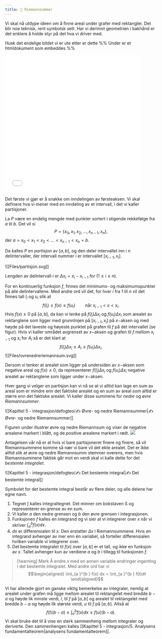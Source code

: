 ```yaml
---
title: 📄 Riemannsummer
---
```

Vi skal nå utdype ideen om å finne areal under grafer med rektangler. Det blir noe teknisk, rent symbolsk sett. Har vi derimot geometrien i bakhånd er det enklere å holde styr på det hva vi driver med. 

Husk det endelige bildet vi er ute etter er dette
%% Under er et htmldokument som embeddes %%
<iframe src="Files\riemann2.html"  frameborder="0" scrolling="no" style="aspect-ratio: 1/1; width: 90%"> </iframe>


Det første vi gjør er å snakke om inndelingen av førsteaksen. Vi skal definere hva vi mener med en inndeling av et intervall, i det vi kaller partisjoner.

La $P$ være en endelig mengde med punkter sortert i stigende rekkefølge fra $a$ til $b$. Det vil si
$$
P = \{x_0, x_1, x_2, \ldots, x_{n-1}, x_n\},
$$
der $a = x_0 < x_1 < x_2<\ldots< x_{n-1}<x_n = b.$


Da kalles $P$ en *partisjon* av $[a,b]$, og den deler intervallet inn i $n$ delintervaller, der intervall nummer $i$ er intervallet $[x_{i-1}, x_i]$. 

![[Files/partisjon.svg]]

Lengden av delintervall $i$ er $\Delta x_i = x_i - x_{i-1}$ for ($1\leq i \leq n$).

For en kontinuerlig funksjon $f$, finnes det minimums- og maksimumspunkter på alle delintervallene. Med andre ord vil det, for hver $i$ fra $1$ til $n$ vil det finnes tall $l_i$ og $u_i$ slik at
$$
f(l_i) \leq f(x) \leq f(u_i)  \quad\quad \text{når } x_{i-1}< x < x_i.
$$
Hvis $f(x) \geq 0$ på $[a,b]$, da kan vi tenke på $f(l_i)\Delta x_i$ og $f(u_i)\Delta x_i$ som arealet av rektanglene som ligger med grunnlinjen på $[x_{i-1}, x_i]$ på $x-$aksen og med høyde på det laveste og høyeste punktet på grafen til $f$ på det intervallet (se figur). Hvis vi kaller området avgrenset av $x-$aksen og grafen til $f$ mellom $x_{i-1}$ og $x_i$ for $A_i$ så er det klart at 
$$
f(l_i)\Delta x_i \leq A_i \leq f(u_i)\Delta x_i.
$$
![[Files/ovrenedreriemannsum.svg]]

Dersom vi tenker at arealet som ligger på undersiden av $x-$aksen som negative areal og $f(x)\leq 0$, da representerer $f(l_i)\Delta x_i$ og $f(u_i)\Delta x_i$ negative arealet av rektanglene som ligger under $x-$aksen. 

Hver gang vi velger en partisjon kan vi nå se at vi alltid kan lage en sum av areal som er mindre enn det faktiske arealet og en sum av areal som alltid er større enn det faktiske arealet. Vi kaller disse summene for *nedre* og *øvre Riemannsummer*.

![[Kapittel 5 - integrasjon/defogteo/✍️ Øvre- og nedre Riemannsummer|✍️ Øvre- og nedre Riemannsummer]]

Figuren under illustrer øvre og nedre Riemannsum og viser de negative arealene markert i blått, og de positive arealene markert i rødt.
![](Files/riemannsummdefn.svg)

Antagelsen vår nå er at hvis vi bare partisjonerer finere og finere, så vil Riemannsummene komme så nær vi bare vil det ekte arealet. Det er ikke alltid slik at øvre og nedre Riemannsumm stemmer overens, men hvis Riemannsummene faktisk går mot en verdi skal vi kalle dette for det *bestemte integralet*.

![[Kapittel 5 - integrasjon/defogteo/✍️ Det bestemte integral|✍️ Det bestemte integral]]

Symbolet for det bestemte integral består av flere deler, og alle delene har egne navn.

1. Tegnet $\int$ kalles integraltegnet. Det minner om bokstaven S og representerer en grense av en sum.
2. Vi kaller $a$ den nedre grensen og $b$ den øvre grensen i integrasjonen.
3. Funksjonen $f$ kalles en integrand og vi sier at vi integrerer over $x$ når vi skriver $\int_{a }^{b }f(x) dx$. 
4. $dx$ er differensialen til $x$. Den erstatter $\Delta x$ i Riemannsummene. Hvis en integrand avhenger av mer enn én variabel, så forteller differensialen hvilken variable vi integrerer over.
5. Det bestemte integralet til $f(x)$ over $[a,b]$ er et tall, og ikke en funksjon av $x$. Tallet avhenger kun av verdiene $a$ og $b$ i tillegg til funksjonen $f$.

> [!warning] Merk
> Å endre $x$ med en annen variable endringer ingenting i det bestemte integralet. Med andre ord har vi
> $$\begin{aligned} \int_{a }^{b } f(x) dx = \int_{a }^{b } f(t)dt  \end{aligned}$$  

Vi har allerede gjort en ganske viktig bemerkelse av integraler, nemlig at arealet under grafen må ligge mellom arealet til rektangelet med bredde $b-a$ og høyde lik minste verdi, $l$, til $f$ på $[a,b]$ og arealet til rektangelet med bredde $b-a$ og høyde lik største verdi, $u$ til $f$ på $[a,b]$. Altså at
$$
f(l)(b-a) \leq \int_{a}^{b}f(x)dx \leq f(u)(b-a).
$$
Vi skal bruke det til å vise en sterk sammenheng mellom integraler og deriverte. Den sammenhengen kalles [[Kapittel 5 - integrasjon/5. Analysens fundamentalteorem|analysens fundamentalteorem]].


